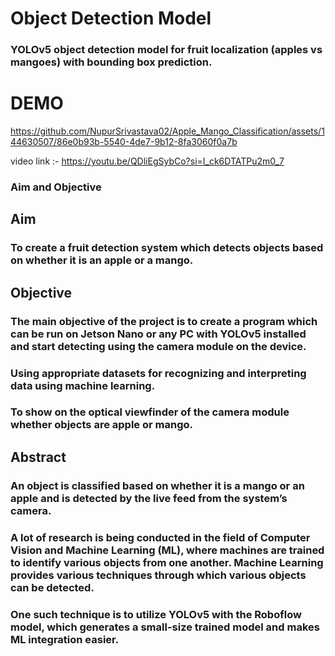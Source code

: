 # Object Detection Model 
### YOLOv5 object detection model for fruit localization (apples vs mangoes) with bounding box prediction.





# DEMO

https://github.com/NupurSrivastava02/Apple_Mango_Classification/assets/144630507/86e0b93b-5540-4de7-9b12-8fa3060f0a7b

video link :- https://youtu.be/QDliEgSybCo?si=I_ck6DTATPu2m0_7


### Aim and Objective
## Aim
### To create a fruit detection system which detects objects based on whether it is an apple or a mango.
## Objective
### The main objective of the project is to create a program which can be run on Jetson Nano or any PC with YOLOv5 installed and start detecting using the camera module on the device.
### Using appropriate datasets for recognizing and interpreting data using machine learning.
### To show on the optical viewfinder of the camera module whether objects are apple or mango.
## Abstract
### An object is classified based on whether it is a mango or an apple and is detected by the live feed from the system’s camera.
### A lot of research is being conducted in the field of Computer Vision and Machine Learning (ML), where machines are trained to identify various objects from one another. Machine Learning provides various techniques through which various objects can be detected.
### One such technique is to utilize YOLOv5 with the Roboflow model, which generates a small-size trained model and makes ML integration easier.

